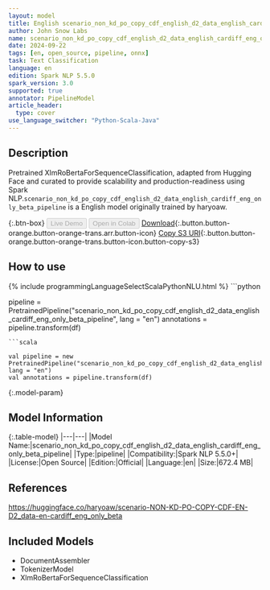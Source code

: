 ```yaml
---
layout: model
title: English scenario_non_kd_po_copy_cdf_english_d2_data_english_cardiff_eng_only_beta_pipeline pipeline XlmRoBertaForSequenceClassification from haryoaw
author: John Snow Labs
name: scenario_non_kd_po_copy_cdf_english_d2_data_english_cardiff_eng_only_beta_pipeline
date: 2024-09-22
tags: [en, open_source, pipeline, onnx]
task: Text Classification
language: en
edition: Spark NLP 5.5.0
spark_version: 3.0
supported: true
annotator: PipelineModel
article_header:
  type: cover
use_language_switcher: "Python-Scala-Java"
---
```


## Description

Pretrained XlmRoBertaForSequenceClassification, adapted from Hugging Face and curated to provide scalability and production-readiness using Spark NLP.`scenario_non_kd_po_copy_cdf_english_d2_data_english_cardiff_eng_only_beta_pipeline` is a English model originally trained by haryoaw.

{:.btn-box}
<button class="button button-orange" disabled>Live Demo</button>
<button class="button button-orange" disabled>Open in Colab</button>
[Download](https://s3.amazonaws.com/auxdata.johnsnowlabs.com/public/models/scenario_non_kd_po_copy_cdf_english_d2_data_english_cardiff_eng_only_beta_pipeline_en_5.5.0_3.0_1727009653857.zip){:.button.button-orange.button-orange-trans.arr.button-icon}
[Copy S3 URI](s3://auxdata.johnsnowlabs.com/public/models/scenario_non_kd_po_copy_cdf_english_d2_data_english_cardiff_eng_only_beta_pipeline_en_5.5.0_3.0_1727009653857.zip){:.button.button-orange.button-orange-trans.button-icon.button-copy-s3}

## How to use



<div class="tabs-box" markdown="1">
{% include programmingLanguageSelectScalaPythonNLU.html %}
```python

pipeline = PretrainedPipeline("scenario_non_kd_po_copy_cdf_english_d2_data_english_cardiff_eng_only_beta_pipeline", lang = "en")
annotations =  pipeline.transform(df)   

```
```scala

val pipeline = new PretrainedPipeline("scenario_non_kd_po_copy_cdf_english_d2_data_english_cardiff_eng_only_beta_pipeline", lang = "en")
val annotations = pipeline.transform(df)

```
</div>

{:.model-param}
## Model Information

{:.table-model}
|---|---|
|Model Name:|scenario_non_kd_po_copy_cdf_english_d2_data_english_cardiff_eng_only_beta_pipeline|
|Type:|pipeline|
|Compatibility:|Spark NLP 5.5.0+|
|License:|Open Source|
|Edition:|Official|
|Language:|en|
|Size:|672.4 MB|

## References

https://huggingface.co/haryoaw/scenario-NON-KD-PO-COPY-CDF-EN-D2_data-en-cardiff_eng_only_beta

## Included Models

- DocumentAssembler
- TokenizerModel
- XlmRoBertaForSequenceClassification